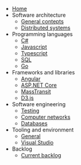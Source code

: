 * [Home](/)
* Software architecture
    * [General contepts](/architecture/general-concepts)
    * [Distributed systems](/architecture/distributed-systems)
* Programming languages
    * [C#](/languages/csharp)
    * [Javascript](/languages/javascript)
    * [Typescript](/languages/typescript)
    * [SQL](/languages/sql)
    * [Go](/languages/go)
* Frameworks and libraries
    * [Angular](/frameworks-and-libraries/angular)
    * [ASP.NET Core](/frameworks-and-libraries/aspnet-core)
    * [MassTransit](/frameworks-and-libraries/masstransit)
    * [D3.js](/frameworks-and-libraries/d3js)
* Software engineering
    * [Testing](/engineering/testing)
    * [Computer networks](/engineering/computer-networks)
    * [Databases](/engineering/databases)
* Tooling and environment
    * [General](/tooling/general)
    * [Visual Studio](/tooling/visual-studio)
* Backlog
    * [Current backlog](/backlog/backlog)